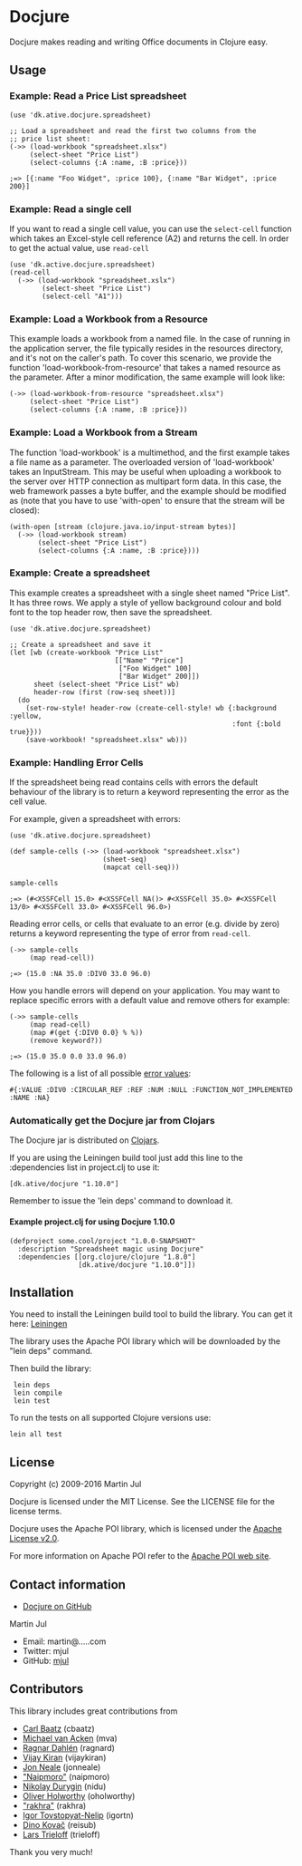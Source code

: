 # Docjure

Docjure makes reading and writing Office documents in Clojure easy.

## Usage

### Example: Read a Price List spreadsheet

    (use 'dk.ative.docjure.spreadsheet)

    ;; Load a spreadsheet and read the first two columns from the
    ;; price list sheet:
    (->> (load-workbook "spreadsheet.xlsx")
         (select-sheet "Price List")
         (select-columns {:A :name, :B :price}))

    ;=> [{:name "Foo Widget", :price 100}, {:name "Bar Widget", :price 200}]

### Example: Read a single cell

If you want to read a single cell value, you can use the `select-cell` function which
takes an Excel-style cell reference (A2) and returns the cell. In order to get the
actual value, use `read-cell`

    (use 'dk.active.docjure.spreadsheet)
    (read-cell
      (->> (load-workbook "spreadsheet.xslx")
            (select-sheet "Price List")
            (select-cell "A1")))

### Example: Load a Workbook from a Resource
This example loads a workbook from a named file. In the case of running
in the application server, the file typically resides in the resources directory,
and it's not on the caller's path. To cover this scenario, we provide
the function 'load-workbook-from-resource' that takes a named resource
as the parameter. After a minor modification, the same example will look like:

    (->> (load-workbook-from-resource "spreadsheet.xlsx")
         (select-sheet "Price List")
         (select-columns {:A :name, :B :price}))

### Example: Load a Workbook from a Stream
The function 'load-workbook' is a multimethod, and the first example takes
a file name as a parameter. The overloaded version of 'load-workbook'
takes an InputStream. This may be useful when uploading a workbook to the server
over HTTP connection as multipart form data. In this case, the web framework
passes a byte buffer, and the example should be modified as (note that you have
to use 'with-open' to ensure that the stream will be closed):

    (with-open [stream (clojure.java.io/input-stream bytes)]
      (->> (load-workbook stream)
           (select-sheet "Price List")
           (select-columns {:A :name, :B :price})))

### Example: Create a spreadsheet
This example creates a spreadsheet with a single sheet named "Price List".
It has three rows. We apply a style of yellow background colour and bold font
to the top header row, then save the spreadsheet.

    (use 'dk.ative.docjure.spreadsheet)

    ;; Create a spreadsheet and save it
    (let [wb (create-workbook "Price List"
                              [["Name" "Price"]
                               ["Foo Widget" 100]
                               ["Bar Widget" 200]])
          sheet (select-sheet "Price List" wb)
          header-row (first (row-seq sheet))]
      (do
        (set-row-style! header-row (create-cell-style! wb {:background :yellow,
                                                           :font {:bold true}}))
        (save-workbook! "spreadsheet.xlsx" wb)))


### Example: Handling Error Cells

If the spreadsheet being read contains cells with errors the default
behaviour of the library is to return a keyword representing the
error as the cell value.

For example, given a spreadsheet with errors:

	(use 'dk.ative.docjure.spreadsheet)

	(def sample-cells (->> (load-workbook "spreadsheet.xlsx")
                           (sheet-seq)
                           (mapcat cell-seq)))

    sample-cells

    ;=> (#<XSSFCell 15.0> #<XSSFCell NA()> #<XSSFCell 35.0> #<XSSFCell 13/0> #<XSSFCell 33.0> #<XSSFCell 96.0>)

Reading error cells, or cells that evaluate to an error (e.g. divide by
zero) returns a keyword representing the type of error from
`read-cell`.

	(->> sample-cells
         (map read-cell))

	;=> (15.0 :NA 35.0 :DIV0 33.0 96.0)

How you handle errors will depend on your application. You may want to
replace specific errors with a default value and remove others for
example:

	(->> sample-cells
         (map read-cell)
         (map #(get {:DIV0 0.0} % %))
         (remove keyword?))

	;=> (15.0 35.0 0.0 33.0 96.0)

The following is a list of all possible [error values](https://poi.apache.org/apidocs/org/apache/poi/ss/usermodel/FormulaError.html#enum_constant_summary):

    #{:VALUE :DIV0 :CIRCULAR_REF :REF :NUM :NULL :FUNCTION_NOT_IMPLEMENTED :NAME :NA}

### Automatically get the Docjure jar from Clojars

The Docjure jar is distributed on [Clojars](http://clojars.org/dk.ative/docjure).

If you are using the Leiningen build tool just add this line to the
:dependencies list in project.clj to use it:

    [dk.ative/docjure "1.10.0"]

Remember to issue the 'lein deps' command to download it.

#### Example project.clj for using Docjure 1.10.0

    (defproject some.cool/project "1.0.0-SNAPSHOT"
      :description "Spreadsheet magic using Docjure"
      :dependencies [[org.clojure/clojure "1.8.0"]
                     [dk.ative/docjure "1.10.0"]])


## Installation
You need to install the Leiningen build tool to build the library.
You can get it here: [Leiningen](http://github.com/technomancy/leiningen)

The library uses the Apache POI library which will be downloaded by
the "lein deps" command.

Then build the library:

     lein deps
     lein compile
     lein test

To run the tests on all supported Clojure versions use:

    lein all test


## License

Copyright (c) 2009-2016 Martin Jul

Docjure is licensed under the MIT License. See the LICENSE file for
the license terms.

Docjure uses the Apache POI library, which is licensed under the
[Apache License v2.0](http://www.apache.org/licenses/LICENSE-2.0).

For more information on Apache POI refer to the
[Apache POI web site](http://poi.apache.org/).


## Contact information

* [Docjure on GitHub](https://github.com/mjul/docjure)

Martin Jul

* Email: martin@.....com
* Twitter: mjul
* GitHub: [mjul](https://github.com/mjul)


## Contributors
This library includes great contributions from

* [Carl Baatz](https://github.com/cbaatz) (cbaatz)
* [Michael van Acken](https://github.com/mva) (mva)
* [Ragnar Dahlén](https://github.com/ragnard) (ragnard)
* [Vijay Kiran](https://github.com/vijaykiran) (vijaykiran)
* [Jon Neale](https://github.com/jonneale) (jonneale)
* ["Naipmoro"](https://github.com/naipmoro) (naipmoro)
* [Nikolay Durygin](https://github.com/nidu) (nidu)
* [Oliver Holworthy](https://github.com/oholworthy) (oholworthy)
* ["rakhra"](https://github.com/rakhra) (rakhra)
* [Igor Tovstopyat-Nelip](https://github.com/igortn) (igortn)
* [Dino Kovač](https://github.com/reisub) (reisub)
* [Lars Trieloff](https://github.com/trieloff) (trieloff)

Thank you very much!
